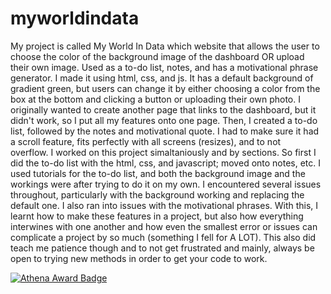 # myworldindata
My project is called My World In Data which website that allows the user to choose the color of the background image of the dashboard OR upload their own image. Used as a to-do list, notes, and has a motivational phrase generator. I made it using html, css, and js. It has a default background of gradient green, but users can change it by either choosing a color from the box at the bottom and clicking a button or uploading their own photo. I originally wanted to create another page that links to the dashboard, but it didn't work, so I put all my features onto one page. Then, I created a to-do list, followed by the notes and motivational quote. I had to make sure it had a scroll feature, fits perfectly with all screens (resizes), and to not overflow. I worked on this project simaltaniously and by sections. So first I did the to-do list with the html, css, and javascript; moved onto notes, etc. I used tutorials for the to-do list, and both the background image and the workings were after trying to do it on my own. I encountered several issues throughout, particularly with the background working and replacing the default one. I also ran into issues with the motivational phrases. With this, I learnt how to make these features in a project, but also how everything interwines with one another and how even the smallest error or issues can complicate a project by so much (something I fell for A LOT). This also did teach me patience though and to not get frustrated and mainly, always be open to trying new methods in order to get your code to work.


[![Athena Award Badge](https://img.shields.io/endpoint?url=https%3A%2F%2Faward.athena.hackclub.com%2Fapi%2Fbadge)](https://award.athena.hackclub.com?utm_source=readme)
